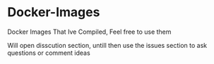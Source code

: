 # Docker-Images

Docker Images That Ive Compiled, Feel free to use them

Will open disscution section, untill then use the issues section to ask questions or comment ideas

